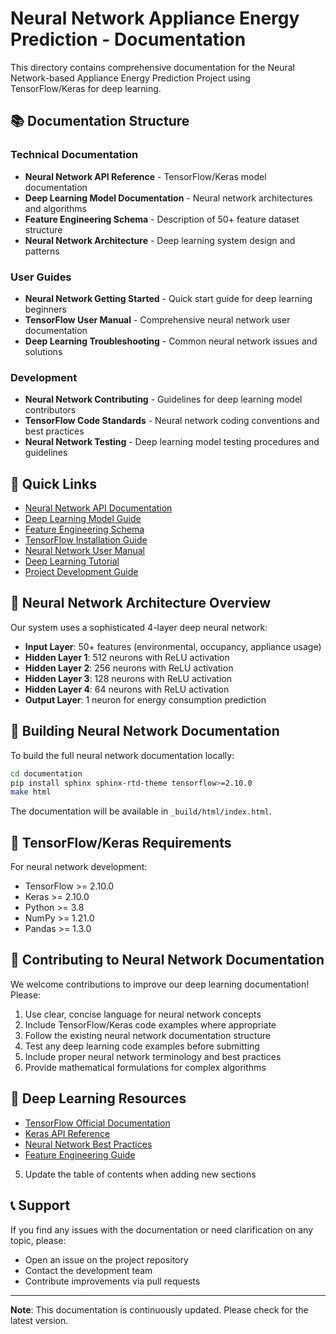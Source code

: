 # Neural Network Appliance Energy Prediction - Documentation

This directory contains comprehensive documentation for the Neural Network-based Appliance Energy Prediction Project using TensorFlow/Keras for deep learning.

## 📚 Documentation Structure

### Technical Documentation
- **Neural Network API Reference** - TensorFlow/Keras model documentation
- **Deep Learning Model Documentation** - Neural network architectures and algorithms
- **Feature Engineering Schema** - Description of 50+ feature dataset structure
- **Neural Network Architecture** - Deep learning system design and patterns

### User Guides
- **Neural Network Getting Started** - Quick start guide for deep learning beginners
- **TensorFlow User Manual** - Comprehensive neural network user documentation
- **Deep Learning Troubleshooting** - Common neural network issues and solutions

### Development
- **Neural Network Contributing** - Guidelines for deep learning model contributors
- **TensorFlow Code Standards** - Neural network coding conventions and best practices
- **Neural Network Testing** - Deep learning model testing procedures and guidelines

## 📖 Quick Links

- [Neural Network API Documentation](neural_network_api.md)
- [Deep Learning Model Guide](neural_network_models.md)
- [Feature Engineering Schema](feature_schema.md)
- [TensorFlow Installation Guide](tensorflow_installation.md)
- [Neural Network User Manual](neural_network_manual.md)
- [Deep Learning Tutorial](../BEGINNER_GUIDE.md)
- [Project Development Guide](../PROJECT_GUIDE.md)

## 🧠 Neural Network Architecture Overview

Our system uses a sophisticated 4-layer deep neural network:
- **Input Layer**: 50+ features (environmental, occupancy, appliance usage)
- **Hidden Layer 1**: 512 neurons with ReLU activation
- **Hidden Layer 2**: 256 neurons with ReLU activation  
- **Hidden Layer 3**: 128 neurons with ReLU activation
- **Hidden Layer 4**: 64 neurons with ReLU activation
- **Output Layer**: 1 neuron for energy consumption prediction

## 🔧 Building Neural Network Documentation

To build the full neural network documentation locally:

```bash
cd documentation
pip install sphinx sphinx-rtd-theme tensorflow>=2.10.0
make html
```

The documentation will be available in `_build/html/index.html`.

## 🤖 TensorFlow/Keras Requirements

For neural network development:
- TensorFlow >= 2.10.0
- Keras >= 2.10.0
- Python >= 3.8
- NumPy >= 1.21.0
- Pandas >= 1.3.0

## 📝 Contributing to Neural Network Documentation

We welcome contributions to improve our deep learning documentation! Please:

1. Use clear, concise language for neural network concepts
2. Include TensorFlow/Keras code examples where appropriate
3. Follow the existing neural network documentation structure
4. Test any deep learning code examples before submitting
5. Include proper neural network terminology and best practices
6. Provide mathematical formulations for complex algorithms

## 🎯 Deep Learning Resources

- [TensorFlow Official Documentation](https://tensorflow.org/guide)
- [Keras API Reference](https://keras.io/api/)
- [Neural Network Best Practices](neural_network_best_practices.md)
- [Feature Engineering Guide](feature_engineering_guide.md)
5. Update the table of contents when adding new sections

## 📞 Support

If you find any issues with the documentation or need clarification on any topic, please:

- Open an issue on the project repository
- Contact the development team
- Contribute improvements via pull requests

---

**Note**: This documentation is continuously updated. Please check for the latest version.
